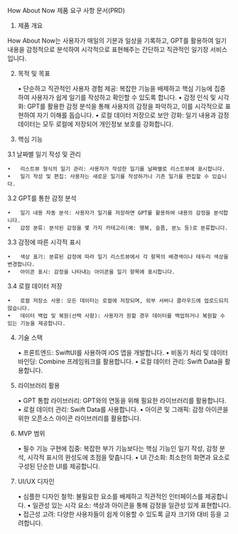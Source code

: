 How About Now 제품 요구 사항 문서(PRD)

1. 제품 개요

How About Now는 사용자가 매일의 기분과 일상을 기록하고, GPT를 활용하여 일기 내용을 감정적으로 분석하여 시각적으로 표현해주는 간단하고 직관적인 일기장 서비스입니다.

2. 목적 및 목표

	•	단순하고 직관적인 사용자 경험 제공: 복잡한 기능을 배제하고 핵심 기능에 집중하여 사용자가 쉽게 일기를 작성하고 확인할 수 있도록 합니다.
	•	감정 인식 및 시각화: GPT를 활용한 감정 분석을 통해 사용자의 감정을 파악하고, 이를 시각적으로 표현하여 자기 이해를 돕습니다.
	•	로컬 데이터 저장으로 보안 강화: 일기 내용과 감정 데이터는 모두 로컬에 저장되어 개인정보 보호를 강화합니다.

3. 핵심 기능

3.1 날짜별 일기 작성 및 관리

	•	리스트뷰 형식의 일기 관리: 사용자가 작성한 일기를 날짜별로 리스트뷰에 표시합니다.
	•	일기 작성 및 편집: 사용자는 새로운 일기를 작성하거나 기존 일기를 편집할 수 있습니다.

3.2 GPT를 통한 감정 분석

	•	일기 내용 자동 분석: 사용자가 일기를 저장하면 GPT를 활용하여 내용의 감정을 분석합니다.
	•	감정 분류: 분석된 감정을 몇 가지 카테고리(예: 행복, 슬픔, 분노 등)로 분류합니다.

3.3 감정에 따른 시각적 표시

	•	색상 표기: 분류된 감정에 따라 일기 리스트뷰에서 각 항목의 배경색이나 테두리 색상을 변경합니다.
	•	아이콘 표시: 감정을 나타내는 아이콘을 일기 항목에 표시합니다.

3.4 로컬 데이터 저장

	•	로컬 저장소 사용: 모든 데이터는 로컬에 저장되며, 외부 서버나 클라우드에 업로드되지 않습니다.
	•	데이터 백업 및 복원(선택 사항): 사용자가 원할 경우 데이터를 백업하거나 복원할 수 있는 기능을 제공합니다.

4. 기술 스택

	•	프론트엔드: SwiftUI를 사용하여 iOS 앱을 개발합니다.
	•	비동기 처리 및 데이터 바인딩: Combine 프레임워크를 활용합니다.
	•	로컬 데이터 관리: Swift Data을 활용합니다.

5. 라이브러리 활용

	•	GPT 통합 라이브러리: GPT와의 연동을 위해 필요한 라이브러리를 활용합니다.
	•	로컬 데이터 관리: Swift Data를 사용합니다.
	•	아이콘 및 그래픽: 감정 아이콘을 위한 오픈소스 아이콘 라이브러리를 활용합니다.

6. MVP 범위

	•	필수 기능 구현에 집중: 복잡한 부가 기능보다는 핵심 기능인 일기 작성, 감정 분석, 시각적 표시의 완성도에 초점을 맞춥니다.
	•	UI 간소화: 최소한의 화면과 요소로 구성된 단순한 UI를 제공합니다.

7. UI/UX 디자인

	•	심플한 디자인 철학: 불필요한 요소를 배제하고 직관적인 인터페이스를 제공합니다.
	•	일관성 있는 시각 요소: 색상과 아이콘을 통해 감정을 일관성 있게 표현합니다.
	•	접근성 고려: 다양한 사용자들이 쉽게 이용할 수 있도록 글자 크기와 대비 등을 고려합니다.